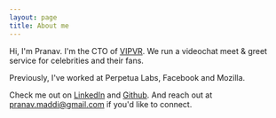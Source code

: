 ```yaml
---
layout: page
title: About me 
---
```


Hi, I'm Pranav. I'm the CTO of [VIPVR]. We run a videochat meet & greet service
for celebrities and their fans.

Previously, I've worked at Perpetua Labs, Facebook and Mozilla.

Check me out on [LinkedIn] and [Github]. And reach out at
pranav.maddi@gmail.com if you'd like to connect.

[VIPVR]: https://vipvrapp.com
[linkedin]: https://www.linkedin.com/in/pranavmaddi
[github]: http://github.com/pmaddi
